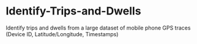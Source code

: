 # Identify-Trips-and-Dwells
 Identify trips and dwells from a large dataset of mobile phone GPS traces (Device ID, Latitude/Longitude, Timestamps)
